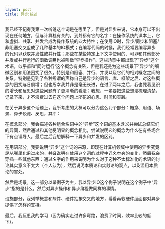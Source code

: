 ```yaml
---
layout: post
title: 异步:综述
---
```




我已经不记得我第一次听说这个词是在哪里了，但是对异步来说，它本身可以不出现在任何地方，但与计算机有关的，到处都有它的名字：在操作系统的课本上，它和虚拟、共享、并发合成为操作系统的四大特性；在使用IO时，异步/同步和阻塞/非阻塞交叉组成了几种基本的IO模式；在编写代码的时候，我们经常要编写异步的代码以获取并发性或并行性；那些在某些特定上下文中使用的、可以和其他部分并发或并行运行的函数调用也被叫做“异步操作”。这些场景中都出现了“异步”这个术语，似乎都和”同时运行“这个概念有关系，但是我还是为这些场景下“异步”的细微区别和用法困扰了很久，特别是和阻塞、并行、并发以及它们的相对概念之间的关系。特别是见到了各种所谓的声称自己是异步的语言、库、框架之后，对这些概念的困扰与日俱增；但也所幸我并非是毫无长进，在过了两年之后，我也凭着见识的增长和反思对这些问题有了更清晰的看法；我想，一定要把这些想法梳理清楚，记录下来，才不浪费过去在这个问题上所花的心思、时间和实践。

在关于异步这个话题上，我所考虑的大概可以分为这么几个部分：概念、用语、场景、异步设施、反思，其中：

在概念部分，我会描述各种组合名词中的“异步”这个词的基本含义并尝试总结它们的异同，然后通过和其他更明显的概念相比，尝试说明它的概念为什么在有些场合下有点误导人。最后之后我想解释一下异步和并发的区别。

在用语部分，我要说明“异步”这个词的来源，即现在计算机领域中使用的异步究竟是从哪里化用过来的，并且说明在使用这个词的过程中词义本身的变化，然后我会穿插一些其他东西：通过名字的作用来说明为什么对于这种不太标准化的术语的讨论其实意义不太大（个人认为），然后说明本质论和实践论的观点，以及滥用本质论的害处。

然后是场景，这一部分以举例子为主，我以异步IO这个例子说明在这个例子中“异步”指的是什么，然后对异步操作和异步编程做同样的事情。

设施部分，我列举概念和软件、硬件抽象交叉的地方，看看再软硬件层面都对异步提供了怎样的支持。

最后，我反思我的学习（因为确实走过许多弯路，浪费了时间，效率比较的低下）。
